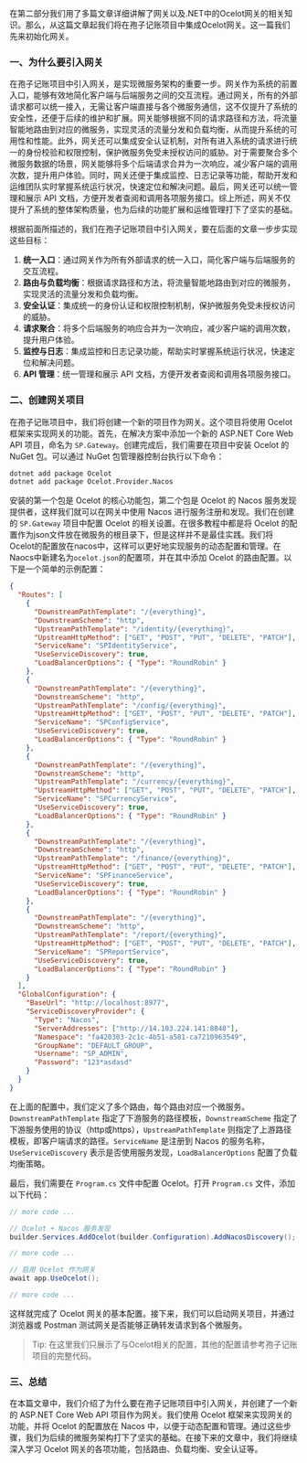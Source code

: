 在第二部分我们用了多篇文章详细讲解了网关以及.NET中的Ocelot网关的相关知识。那么，从这篇文章起我们将在孢子记账项目中集成Ocelot网关。这一篇我们先来初始化网关。

### 一、为什么要引入网关
在孢子记账项目中引入网关，是实现微服务架构的重要一步。网关作为系统的前置入口，能够有效地简化客户端与后端服务之间的交互流程。通过网关，所有的外部请求都可以统一接入，无需让客户端直接与各个微服务通信，这不仅提升了系统的安全性，还便于后续的维护和扩展。网关能够根据不同的请求路径和方法，将流量智能地路由到对应的微服务，实现灵活的流量分发和负载均衡，从而提升系统的可用性和性能。此外，网关还可以集成安全认证机制，对所有进入系统的请求进行统一的身份校验和权限控制，保护微服务免受未授权访问的威胁。对于需要聚合多个微服务数据的场景，网关能够将多个后端请求合并为一次响应，减少客户端的调用次数，提升用户体验。同时，网关还便于集成监控、日志记录等功能，帮助开发和运维团队实时掌握系统运行状况，快速定位和解决问题。最后，网关还可以统一管理和展示 API 文档，方便开发者查阅和调用各项服务接口。综上所述，网关不仅提升了系统的整体架构质量，也为后续的功能扩展和运维管理打下了坚实的基础。

根据前面所描述的，我们在孢子记账项目中引入网关，要在后面的文章一步步实现这些目标：
1. **统一入口**：通过网关作为所有外部请求的统一入口，简化客户端与后端服务的交互流程。
2. **路由与负载均衡**：根据请求路径和方法，将流量智能地路由到对应的微服务，实现灵活的流量分发和负载均衡。
3. **安全认证**：集成统一的身份认证和权限控制机制，保护微服务免受未授权访问的威胁。
4. **请求聚合**：将多个后端服务的响应合并为一次响应，减少客户端的调用次数，提升用户体验。
5. **监控与日志**：集成监控和日志记录功能，帮助实时掌握系统运行状况，快速定位和解决问题。
6. **API 管理**：统一管理和展示 API 文档，方便开发者查阅和调用各项服务接口。  

### 二、创建网关项目
在孢子记账项目中，我们将创建一个新的项目作为网关。这个项目将使用 Ocelot 框架来实现网关的功能。首先，在解决方案中添加一个新的 ASP.NET Core Web API 项目，命名为 `SP.Gateway`。创建完成后，我们需要在项目中安装 Ocelot 的 NuGet 包。可以通过 NuGet 包管理器控制台执行以下命令：
```bash
dotnet add package Ocelot
dotnet add package Ocelot.Provider.Nacos
```
安装的第一个包是 Ocelot 的核心功能包，第二个包是 Ocelot 的 Nacos 服务发现提供者，这样我们就可以在网关中使用 Nacos 进行服务注册和发现。我们在创建的 `SP.Gateway` 项目中配置 Ocelot 的相关设置。在很多教程中都是将 Ocelot 的配置作为json文件放在微服务的根目录下，但是这样并不是最佳实践。我们将Ocelot的配置放在nacos中，这样可以更好地实现服务的动态配置和管理。在Naocs中新建名为`ocelot.json`的配置项，并在其中添加 Ocelot 的路由配置。以下是一个简单的示例配置：
```json
{
  "Routes": [
    {
      "DownstreamPathTemplate": "/{everything}",
      "DownstreamScheme": "http",
      "UpstreamPathTemplate": "/identity/{everything}",
      "UpstreamHttpMethod": ["GET", "POST", "PUT", "DELETE", "PATCH"],
      "ServiceName": "SPIdentityService",
      "UseServiceDiscovery": true,
      "LoadBalancerOptions": { "Type": "RoundRobin" }
    },
    {
      "DownstreamPathTemplate": "/{everything}",
      "DownstreamScheme": "http",
      "UpstreamPathTemplate": "/config/{everything}",
      "UpstreamHttpMethod": ["GET", "POST", "PUT", "DELETE", "PATCH"],
      "ServiceName": "SPConfigService",
      "UseServiceDiscovery": true,
      "LoadBalancerOptions": { "Type": "RoundRobin" }
    },
    {
      "DownstreamPathTemplate": "/{everything}",
      "DownstreamScheme": "http",
      "UpstreamPathTemplate": "/currency/{everything}",
      "UpstreamHttpMethod": ["GET", "POST", "PUT", "DELETE", "PATCH"],
      "ServiceName": "SPCurrencyService",
      "UseServiceDiscovery": true,
      "LoadBalancerOptions": { "Type": "RoundRobin" }
    },
    {
      "DownstreamPathTemplate": "/{everything}",
      "DownstreamScheme": "http",
      "UpstreamPathTemplate": "/finance/{everything}",
      "UpstreamHttpMethod": ["GET", "POST", "PUT", "DELETE", "PATCH"],
      "ServiceName": "SPFinanceService",
      "UseServiceDiscovery": true,
      "LoadBalancerOptions": { "Type": "RoundRobin" }
    },
    {
      "DownstreamPathTemplate": "/{everything}",
      "DownstreamScheme": "http",
      "UpstreamPathTemplate": "/report/{everything}",
      "UpstreamHttpMethod": ["GET", "POST", "PUT", "DELETE", "PATCH"],
      "ServiceName": "SPReportService",
      "UseServiceDiscovery": true,
      "LoadBalancerOptions": { "Type": "RoundRobin" }
    }
  ],
  "GlobalConfiguration": {
    "BaseUrl": "http://localhost:8977",
    "ServiceDiscoveryProvider": {
      "Type": "Nacos",
      "ServerAddresses": ["http://14.103.224.141:8848"],
      "Namespace": "fa420303-2c1c-4b51-a581-ca7210963549",
      "GroupName": "DEFAULT_GROUP",
      "Username": "SP_ADMIN",
      "Password": "123*asdasd"
    }
  }
}
```
在上面的配置中，我们定义了多个路由，每个路由对应一个微服务。`DownstreamPathTemplate` 指定了下游服务的路径模板，`DownstreamScheme` 指定了下游服务使用的协议（http或https），`UpstreamPathTemplate` 则指定了上游路径模板，即客户端请求的路径。`ServiceName` 是注册到 Nacos 的服务名称，`UseServiceDiscovery` 表示是否使用服务发现，`LoadBalancerOptions` 配置了负载均衡策略。

最后，我们需要在 `Program.cs` 文件中配置 Ocelot。打开 `Program.cs` 文件，添加以下代码：
```csharp
// more code ...

// Ocelot + Nacos 服务发现
builder.Services.AddOcelot(builder.Configuration).AddNacosDiscovery();

// more code ...

// 启用 Ocelot 作为网关
await app.UseOcelot();

// more code ...
```
这样就完成了 Ocelot 网关的基本配置。接下来，我们可以启动网关项目，并通过浏览器或 Postman 测试网关是否能够正确转发请求到各个微服务。

>Tip: 在这里我们只展示了与Ocelot相关的配置，其他的配置请参考孢子记账项目的完整代码。

### 三、总结
在本篇文章中，我们介绍了为什么要在孢子记账项目中引入网关，并创建了一个新的 ASP.NET Core Web API 项目作为网关。我们使用 Ocelot 框架来实现网关的功能，并将 Ocelot 的配置放在 Nacos 中，以便于动态配置和管理。通过这些步骤，我们为后续的微服务架构打下了坚实的基础。在接下来的文章中，我们将继续深入学习 Ocelot 网关的各项功能，包括路由、负载均衡、安全认证等。